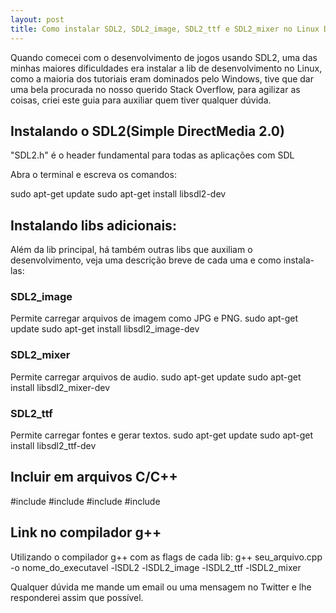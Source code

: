 ```yaml
---
layout: post
title: Como instalar SDL2, SDL2_image, SDL2_ttf e SDL2_mixer no Linux Debian/Ubuntu
---
```


Quando comecei com o desenvolvimento de jogos usando SDL2, uma das minhas maiores dificuldades era instalar a lib de desenvolvimento no Linux, como a maioria dos tutoriais eram dominados pelo Windows, tive que dar uma bela procurada no nosso querido Stack Overflow, para agilizar as coisas, criei este guia para auxiliar quem tiver qualquer dúvida.

## Instalando o SDL2(Simple DirectMedia 2.0)

"SDL2.h" é o header fundamental para todas as aplicações com SDL

Abra o terminal e escreva os comandos:

<addr>
sudo apt-get update
sudo apt-get install libsdl2-dev
</addr>

## Instalando libs adicionais:

Além da lib principal, há também outras libs que auxiliam o desenvolvimento, veja uma descrição breve de cada uma e como instala-las:

### SDL2_image

Permite carregar arquivos de imagem como JPG e PNG.
<addr>
sudo apt-get update
sudo apt-get install libsdl2_image-dev</addr>
</addr>

### SDL2_mixer

Permite carregar arquivos de audio.
<addr>
sudo apt-get update
sudo apt-get install libsdl2_mixer-dev
</addr>

### SDL2_ttf

Permite carregar fontes e gerar textos.
<addr>
sudo apt-get update
sudo apt-get install libsdl2_ttf-dev
</addr>

## Incluir em arquivos C/C++

<addr>
#include <SDL2/SDL.h>
#include <SDL2/SDL_image.h>
#include <SDL2/SDL_ttf.h>
#include <SDL2/SDL_mixer.h>
</addr>

## Link no compilador g++

Utilizando o compilador g++ com as flags de cada lib:
<addr>
g++ seu_arquivo.cpp -o nome_do_executavel -lSDL2 -lSDL2_image -lSDL2_ttf -lSDL2_mixer
</addr>


Qualquer dúvida me mande um email ou uma mensagem no Twitter e lhe responderei assim que possível.

